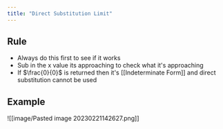 ```yaml
---
title: "Direct Substitution Limit"
---
```

## Rule
- Always do this first to see if it works
- Sub in the x value its approaching to check what it's approaching
- If $\frac{0}{0}$ is returned then it's [[Indeterminate Form]] and direct substitution cannot be used

## Example
![[image/Pasted image 20230221142627.png]]